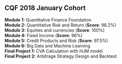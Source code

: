 ## CQF 2018 January Cohort
**Module 1:** Quantitative Finance Foundation  
**Module 2:** Quantitative Risk and Return (**Score**: 98.2%)  
**Module 3:** Equities and currencies (**Score**: 100%)  
**Module 4:** Fixed Income (**Score**: 96%)   
**Module 5:** Credit Products and Risk (**Score**: 97.5%)    
**Module 6:** Big Data and Machine Learning  
**Final Project 1:** CVA Calculation with HJM model  
**Final Project 2:** Arbitrage Strategy Design and Backtest   

